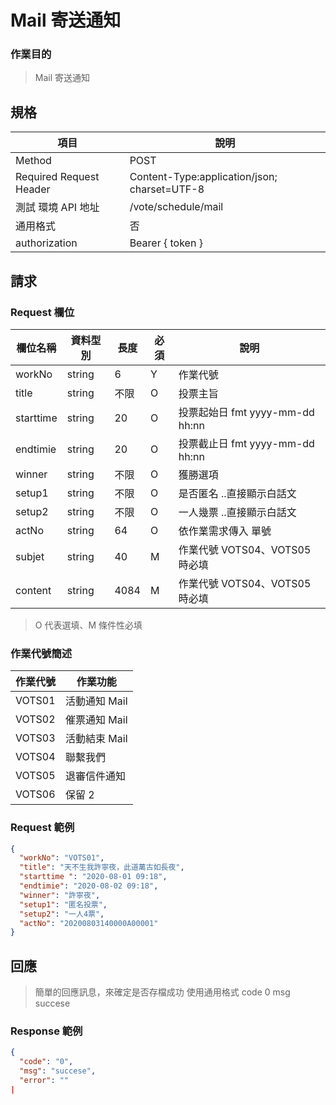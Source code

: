 # Mail 寄送通知

### 作業目的

> Mail 寄送通知

## 規格

| 項目                    | 說明                                         |
| ----------------------- | -------------------------------------------- |
| Method                  | POST                                         |
| Required Request Header | Content-Type:application/json; charset=UTF-8 |
| 測試 環境 API 地址      | /vote/schedule/mail                          |
| 通用格式                | 否                                           |
| authorization           | Bearer { token }                             |

## 請求

### Request 欄位

| 欄位名稱  | 資料型別 | 長度 | 必須 | 說明                            |
| --------- | -------- | ---- | ---- | ------------------------------- |
| workNo    | string   | 6    | Y    | 作業代號                        |
| title     | string   | 不限 | O    | 投票主旨                        |
| starttime | string   | 20   | O    | 投票起始日 fmt yyyy-mm-dd hh:nn |
| endtimie  | string   | 20   | O    | 投票截止日 fmt yyyy-mm-dd hh:nn |
| winner    | string   | 不限 | O    | 獲勝選項                        |
| setup1    | string   | 不限 | O    | 是否匿名 ..直接顯示白話文       |
| setup2    | string   | 不限 | O    | 一人幾票 ..直接顯示白話文       |
| actNo     | string   | 64   | O    | 依作業需求傳入 單號             |
| subjet    | string   | 40   | M    | 作業代號 VOTS04、VOTS05 時必填  |
| content   | string   | 4084 | M    | 作業代號 VOTS04、VOTS05 時必填  |

> O 代表選填、M 條件性必填

### 作業代號簡述

| 作業代號 | 作業功能      |
| -------- | ------------- |
| VOTS01   | 活動通知 Mail |
| VOTS02   | 催票通知 Mail |
| VOTS03   | 活動結束 Mail |
| VOTS04   | 聯繫我們      |
| VOTS05   | 退審信件通知  |
| VOTS06   | 保留 2        |

### Request 範例

```json
{
  "workNo": "VOTS01",
  "title": "天不生我許寧夜，此道萬古如長夜",
  "starttime ": "2020-08-01 09:18",
  "endtimie": "2020-08-02 09:18",
  "winner": "許寧夜",
  "setup1": "匿名投票",
  "setup2": "一人4票",
  "actNo": "20200803140000A00001"
}
```

## 回應

> 簡單的回應訊息，來確定是否存檔成功
> 使用通用格式 code 0 msg succese

### Response 範例

```json
{
  "code": "0",
  "msg": "succese",
  "error": ""
|
```
